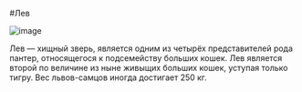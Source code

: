 #Лев

![image](https://cdn.pixabay.com/photo/2018/07/31/22/08/lion-3576045_1280.jpg)

Лев — хищный зверь, является одним из четырёх представителей рода пантер, относящегося к подсемейству больших кошек. Лев является второй по величине из ныне живыщих больших кошек, уступая только тигру. Вес львов-самцов иногда достигает 250 кг.